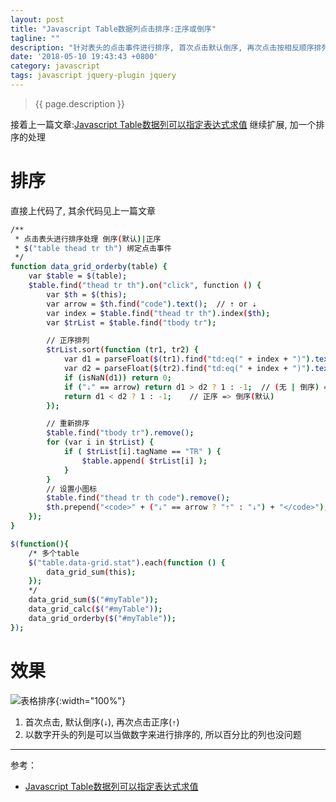 ```yaml
---
layout: post
title: "Javascript Table数据列点击排序:正序或倒序"
tagline: ""
description: "针对表头的点击事件进行排序, 首次点击默认倒序, 再次点击按相反顺序排列"
date: '2018-05-10 19:43:43 +0800'
category: javascript
tags: javascript jquery-plugin jquery
---
```

> {{ page.description }}

接着上一篇文章:[Javascript Table数据列可以指定表达式求值](https://xu3352.github.io/javascript/2018/05/09/javascript-table-column-data-expression) 继续扩展, 加一个排序的处理

# 排序
直接上代码了, 其余代码见上一篇文章
```bash
/**
 * 点击表头进行排序处理 倒序(默认)|正序
 * $("table thead tr th") 绑定点击事件
 */
function data_grid_orderby(table) {
    var $table = $(table);
    $table.find("thead tr th").on("click", function () {
        var $th = $(this);
        var arrow = $th.find("code").text();  // ⇡ or ⇣
        var index = $table.find("thead tr th").index($th);
        var $trList = $table.find("tbody tr");

        // 正序排列
        $trList.sort(function (tr1, tr2) {
            var d1 = parseFloat($(tr1).find("td:eq(" + index + ")").text());
            var d2 = parseFloat($(tr2).find("td:eq(" + index + ")").text());
            if (isNaN(d1)) return 0;
            if ("⇣" == arrow) return d1 > d2 ? 1 : -1;  // (无 | 倒序) => 正序
            return d1 < d2 ? 1 : -1;    // 正序 => 倒序(默认)
        });

        // 重新排序
        $table.find("tbody tr").remove();
        for (var i in $trList) {
            if ( $trList[i].tagName == "TR" ) {
                $table.append( $trList[i] );
            }
        }
        // 设置小图标
        $table.find("thead tr th code").remove();
        $th.prepend("<code>" + ("⇣" == arrow ? "⇡" : "⇣") + "</code>");
    });
}

$(function(){
    /* 多个table
    $("table.data-grid.stat").each(function () {
        data_grid_sum(this);
    });
    */
    data_grid_sum($("#myTable"));
    data_grid_calc($("#myTable"));
    data_grid_orderby($("#myTable"));
});
```

# 效果
![表格排序](http://on6gnkbff.bkt.clouddn.com/20180510115140_js-table-column-sorting.png){:width="100%"}

1. 首次点击, 默认倒序(`⇣`), 再次点击正序(`⇡`)
2. 以数字开头的列是可以当做数字来进行排序的, 所以百分比的列也没问题

---
参考：
- [Javascript Table数据列可以指定表达式求值](https://xu3352.github.io/javascript/2018/05/09/javascript-table-column-data-expression)

